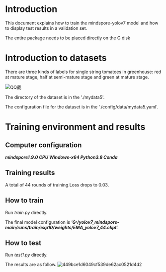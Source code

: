 # Introduction
This document explains how to train the mindspore-yolov7 model and how to display test results in a validation set.

The entire package needs to be placed directly on the G disk

# Introduction to datasets
There are three kinds of labels for single string tomatoes in greenhouse: red at mature stage, half at semi-mature stage and green at mature stage.

![QQ截](https://user-images.githubusercontent.com/103248636/199673159-9b471538-df25-4f24-91d4-833d58a9003a.jpg)

The directory of the dataset is in the './mydata5'.

The configuration file for the dataset is in the './config/data/mydata5.yaml'.
# Training environment and results
## Computer configuration
***mindspore1.9.0 CPU Windows-x64 Python3.8 Conda***
## Training results
A total of 44 rounds of training.Loss drops to 0.03. 

## How to train
 
Run *train.py* directly.

The final model configuration is ‘***G:/yolov7_mindspore-main/runs/train/exp10/weights/EMA_yolov7_44.ckpt***’.

## How to test

Run *test1.py* directly.

The results are as follow.
![449bce1d6049cf539de62ac0521d4d2](https://user-images.githubusercontent.com/103248636/205432935-8f445623-de9c-489d-8344-b91166a35dc7.png)

